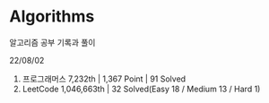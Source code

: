 # Algorithms

알고리즘 공부 기록과 풀이

22/08/02

1. 프로그래머스 7,232th | 1,367 Point | 91 Solved
2. LeetCode 1,046,663th | 32 Solved(Easy 18 / Medium 13 / Hard 1)
